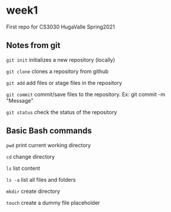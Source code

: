 # week1
First repo for CS3030 HugaValle Spring2021


## Notes from git

`git init` initializes a new repository (locally)

`git clone` clones a repository from github

`git add` add files or stage files in the repository

`git commit` commit/save files to the repository. Ex: git commit -m "Message"

`git status` check the status of the repository

## Basic Bash commands

`pwd` print current working directory

`cd` change directory

`ls` list content

`ls -a` list all files and folders

`mkdir` create directory

`touch` create a dummy file placeholder
